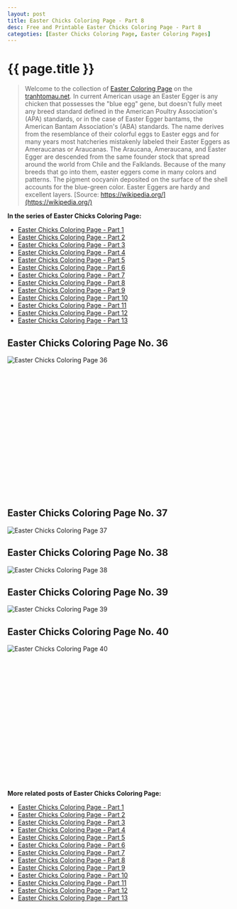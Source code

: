 ```yaml
---
layout: post
title: Easter Chicks Coloring Page - Part 8
desc: Free and Printable Easter Chicks Coloring Page - Part 8
categoties: [Easter Chicks Coloring Page, Easter Coloring Pages]
---
```

{{ page.title }}
================
> Welcome to the collection of [Easter Coloring Page](http://tranhtomau.net/) on the [tranhtomau.net](http://tranhtomau.net/). In current American usage an Easter Egger is any chicken that possesses the "blue egg" gene, but doesn't fully meet any breed standard defined in the American Poultry Association's (APA) standards, or in the case of Easter Egger bantams, the American Bantam Association's (ABA) standards. The name derives from the resemblance of their colorful eggs to Easter eggs and for many years most hatcheries mistakenly labeled their Easter Eggers as Ameraucanas or Araucanas. The Araucana, Ameraucana, and Easter Egger are descended from the same founder stock that spread around the world from Chile and the Falklands. Because of the many breeds that go into them, easter eggers come in many colors and patterns. The pigment oocyanin deposited on the surface of the shell accounts for the blue-green color. Easter Eggers are hardy and excellent layers. [Source: https://wikipedia.org/](https://wikipedia.org/)

**In the series of Easter Chicks Coloring Page:**

* [Easter Chicks Coloring Page - Part 1](http://tranhtomau.net/2018/08/16/Easter-Chicks-Coloring-Page-part-1.html)
* [Easter Chicks Coloring Page - Part 2](http://tranhtomau.net/2018/08/16/Easter-Chicks-Coloring-Page-part-2.html)
* [Easter Chicks Coloring Page - Part 3](http://tranhtomau.net/2018/08/16/Easter-Chicks-Coloring-Page-part-3.html)
* [Easter Chicks Coloring Page - Part 4](http://tranhtomau.net/2018/08/16/Easter-Chicks-Coloring-Page-part-4.html)
* [Easter Chicks Coloring Page - Part 5](http://tranhtomau.net/2018/08/16/Easter-Chicks-Coloring-Page-part-5.html)
* [Easter Chicks Coloring Page - Part 6](http://tranhtomau.net/2018/08/16/Easter-Chicks-Coloring-Page-part-6.html)
* [Easter Chicks Coloring Page - Part 7](http://tranhtomau.net/2018/08/16/Easter-Chicks-Coloring-Page-part-7.html)
* [Easter Chicks Coloring Page - Part 8](http://tranhtomau.net/2018/08/16/Easter-Chicks-Coloring-Page-part-8.html)
* [Easter Chicks Coloring Page - Part 9](http://tranhtomau.net/2018/08/16/Easter-Chicks-Coloring-Page-part-9.html)
* [Easter Chicks Coloring Page - Part 10](http://tranhtomau.net/2018/08/16/Easter-Chicks-Coloring-Page-part-10.html)
* [Easter Chicks Coloring Page - Part 11](http://tranhtomau.net/2018/08/16/Easter-Chicks-Coloring-Page-part-11.html)
* [Easter Chicks Coloring Page - Part 12](http://tranhtomau.net/2018/08/16/Easter-Chicks-Coloring-Page-part-12.html)
* [Easter Chicks Coloring Page - Part 13](http://tranhtomau.net/2018/08/16/Easter-Chicks-Coloring-Page-part-13.html)

## Easter Chicks Coloring Page No. 36
![Easter Chicks Coloring Page 36](http://tranhtomau.net/img2/Easter-Chicks-Coloring-Page%20(36).jpg "Easter Chicks Coloring Page 36")

<script async src="//pagead2.googlesyndication.com/pagead/js/adsbygoogle.js"></script><!-- Texxtonly --><ins class="adsbygoogle" style="display:inline-block;width:336px;height:280px" data-ad-client="ca-pub-6753140515841889" data-ad-slot="3207852233"></ins><script>(adsbygoogle = window.adsbygoogle || []).push({}); </script>

## Easter Chicks Coloring Page No. 37
![Easter Chicks Coloring Page 37](http://tranhtomau.net/img2/Easter-Chicks-Coloring-Page%20(37).jpg "Easter Chicks Coloring Page 37")

## Easter Chicks Coloring Page No. 38
![Easter Chicks Coloring Page 38](http://tranhtomau.net/img2/Easter-Chicks-Coloring-Page%20(38).jpg "Easter Chicks Coloring Page 38")

## Easter Chicks Coloring Page No. 39
![Easter Chicks Coloring Page 39](http://tranhtomau.net/img2/Easter-Chicks-Coloring-Page%20(39).jpg "Easter Chicks Coloring Page 39")

## Easter Chicks Coloring Page No. 40
![Easter Chicks Coloring Page 40](http://tranhtomau.net/img2/Easter-Chicks-Coloring-Page%20(40).jpg "Easter Chicks Coloring Page 40")

<script async src="//pagead2.googlesyndication.com/pagead/js/adsbygoogle.js"></script><!-- Texxtonly --><ins class="adsbygoogle" style="display:inline-block;width:336px;height:280px" data-ad-client="ca-pub-6753140515841889" data-ad-slot="3207852233"></ins><script>(adsbygoogle = window.adsbygoogle || []).push({}); </script>

**More related posts of Easter Chicks Coloring Page:**

* [Easter Chicks Coloring Page - Part 1](http://tranhtomau.net/2018/08/16/Easter-Chicks-Coloring-Page-part-1.html)
* [Easter Chicks Coloring Page - Part 2](http://tranhtomau.net/2018/08/16/Easter-Chicks-Coloring-Page-part-2.html)
* [Easter Chicks Coloring Page - Part 3](http://tranhtomau.net/2018/08/16/Easter-Chicks-Coloring-Page-part-3.html)
* [Easter Chicks Coloring Page - Part 4](http://tranhtomau.net/2018/08/16/Easter-Chicks-Coloring-Page-part-4.html)
* [Easter Chicks Coloring Page - Part 5](http://tranhtomau.net/2018/08/16/Easter-Chicks-Coloring-Page-part-5.html)
* [Easter Chicks Coloring Page - Part 6](http://tranhtomau.net/2018/08/16/Easter-Chicks-Coloring-Page-part-6.html)
* [Easter Chicks Coloring Page - Part 7](http://tranhtomau.net/2018/08/16/Easter-Chicks-Coloring-Page-part-7.html)
* [Easter Chicks Coloring Page - Part 8](http://tranhtomau.net/2018/08/16/Easter-Chicks-Coloring-Page-part-8.html)
* [Easter Chicks Coloring Page - Part 9](http://tranhtomau.net/2018/08/16/Easter-Chicks-Coloring-Page-part-9.html)
* [Easter Chicks Coloring Page - Part 10](http://tranhtomau.net/2018/08/16/Easter-Chicks-Coloring-Page-part-10.html)
* [Easter Chicks Coloring Page - Part 11](http://tranhtomau.net/2018/08/16/Easter-Chicks-Coloring-Page-part-11.html)
* [Easter Chicks Coloring Page - Part 12](http://tranhtomau.net/2018/08/16/Easter-Chicks-Coloring-Page-part-12.html)
* [Easter Chicks Coloring Page - Part 13](http://tranhtomau.net/2018/08/16/Easter-Chicks-Coloring-Page-part-13.html)

